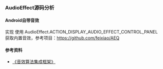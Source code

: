 ### AudioEffect源码分析

#### Android自带音效 
实现 使用 AudioEffect.ACTION_DISPLAY_AUDIO_EFFECT_CONTROL_PANEL 获取内置音效，参考项目：https://github.com/feixiao/AEQ





#### 参考资料
+ [《音效算法集成框架》](https://blog.csdn.net/weixin_41004543/article/details/133707142)